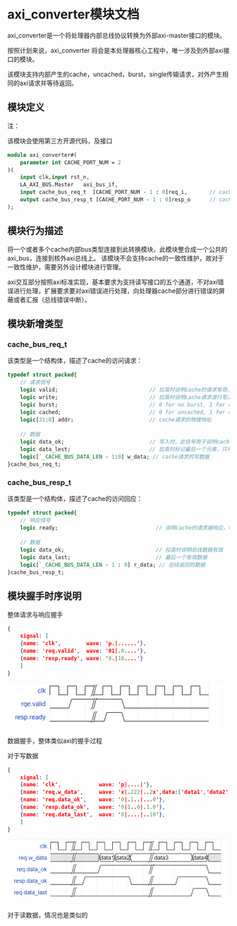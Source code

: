 # axi_converter模块文档

axi_converter是一个将处理器内部总线协议转换为外部axi-master接口的模块。

按照计划来说，axi_converter 将会是本处理器核心工程中，唯一涉及到外部axi接口的模块。



该模块支持内部产生的cache，uncached，burst，single传输请求，对外产生相同的axi请求并等待返回。



## 模块定义

注：

该模块会使用第三方开源代码，及接口

```systemverilog
module axi_converter#(
    parameter int CACHE_PORT_NUM = 2
)(
    input clk,input rst_n,
	LA_AXI_BUS.Master   axi_bus_if,
    input cache_bus_req_t  [CACHE_PORT_NUM - 1 : 0]req_i,       // cache的访问请求
    output cache_bus_resp_t [CACHE_PORT_NUM - 1 : 0]resp_o      // cache的访问应答
);
```

## 模块行为描述

将一个或者多个cache内部bus类型连接到此转换模块，此模块整合成一个公共的axi_bus，连接到核外axi总线上。
该模块不会支持cache的一致性维护，故对于一致性维护，需要另外设计模块进行管理。

axi交互部分按照axi标准实现，基本要求为支持读写接口的五个通道，不对axi错误进行处理，扩展要求要对axi错误进行处理，向处理器cache部分进行错误的屏蔽或者汇报（总线错误中断）。

## 模块新增类型

### cache_bus_req_t
该类型是一个结构体，描述了cache的访问请求：
```systemverilog
typedef struct packed{
    // 请求信号
    logic valid;                             // 拉高时说明cache的请求有效，请求有效后，valid信号应该被拉低
    logic write;                             // 拉高时说明cache请求进行写入
    logic burst;                             // 0 for no burst, 1 for cache burst length
    logic cached;                            // 0 for uncached, 1 for cached
    logic[31:0] addr;                        // cache请求的物理地址

    // 数据
    logic data_ok;                           // 写入时，此信号用于说明cache已准备好提供数据。 读取时，此信号说明cache已准备好接受数据。
    logic data_lest;                         // 拉高时标记最后一个元素，只有读到此信号才认为传输事务结束
    logic[`_CACHE_BUS_DATA_LEN - 1:0] w_data; // cache请求的写数据
}cache_bus_req_t;
```

### cache_bus_resp_t
该类型是一个结构体，描述了cache的访问回应：
```systemverilog
typedef struct packed{
    // 响应信号
    logic ready;                               // 说明cache的请求被响应，响应后ready信号也应该被拉低

    // 数据
    logic data_ok;                             // 拉高时说明总线数据有效
    logic data_last;                           // 最后一个有效数据
    logic[`_CACHE_BUS_DATA_LEN - 1 : 0] r_data; // 总线返回的数据
}cache_bus_resp_t;
```



## 模块握手时序说明

整体请求与响应握手

```json
{
    signal: [
    {name: 'clk',        wave: 'p.|......'},
    {name: 'req.valid',  wave: '01|.0....'},
    {name: 'resp.ready', wave: '0.|10....'}
    ]
}
```

![image-20230105205715322](..\pic\image-20230105205323130.png)



数据握手，整体类似axi的握手过程

对于写数据

```json
{
    signal: [
    {name: 'clk',            wave: 'p|....|'},
    {name: 'req.w_data',     wave: 'x|.222|..2x',data:['data1','data2','data3','data4']},
    {name: 'req.data_ok',    wave: '0|.1..|...0'},
    {name: 'resp.data_ok',   wave: '0|1..0|.1.0'},
    {name: 'req.data_last',  wave: '0|....|..10'},
    ]
}
```

![image-20230105211120212](../pic/image-20230105211035713.png)



对于读数据，情况也是类似的
